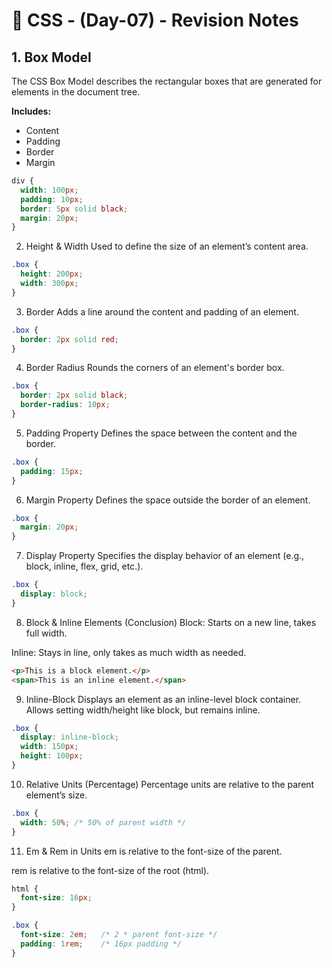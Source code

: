 # 📘 CSS - (Day-07) - Revision Notes

## 1. Box Model
The CSS Box Model describes the rectangular boxes that are generated for elements in the document tree.

**Includes:**
- Content
- Padding
- Border
- Margin

```css
div {
  width: 100px;
  padding: 10px;
  border: 5px solid black;
  margin: 20px;
}
```
2. Height & Width
Used to define the size of an element’s content area.

```css
.box {
  height: 200px;
  width: 300px;
}
```
3. Border
Adds a line around the content and padding of an element.

```css
.box {
  border: 2px solid red;
}
```
4. Border Radius
Rounds the corners of an element's border box.

```css
.box {
  border: 2px solid black;
  border-radius: 10px;
}
```
5. Padding Property
Defines the space between the content and the border.

```css
.box {
  padding: 15px;
}
```
6. Margin Property
Defines the space outside the border of an element.

```css
.box {
  margin: 20px;
}
```
7. Display Property
Specifies the display behavior of an element (e.g., block, inline, flex, grid, etc.).

```css
.box {
  display: block;
}
```
8. Block & Inline Elements (Conclusion)
Block: Starts on a new line, takes full width.

Inline: Stays in line, only takes as much width as needed.

```html
<p>This is a block element.</p>
<span>This is an inline element.</span>
```
9. Inline-Block
Displays an element as an inline-level block container. Allows setting width/height like block, but remains inline.

```css
.box {
  display: inline-block;
  width: 150px;
  height: 100px;
}
```
10. Relative Units (Percentage)
Percentage units are relative to the parent element’s size.

```css
.box {
  width: 50%; /* 50% of parent width */
}
```
11. Em & Rem in Units
em is relative to the font-size of the parent.

rem is relative to the font-size of the root (html).

```css
html {
  font-size: 16px;
}

.box {
  font-size: 2em;   /* 2 * parent font-size */
  padding: 1rem;    /* 16px padding */
}
```